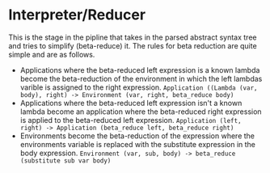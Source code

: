 # Interpreter/Reducer
This is the stage in the pipline that takes in the parsed abstract syntax tree
and tries to simplify (beta-reduce) it.
The rules for beta reduction are quite simple and are as follows.

+ Applications where the beta-reduced left expression is a known lambda become
the beta-reduction of the environment in which the left lambdas varible is
assigned to the right expression.
`Application ((Lambda (var, body), right) -> Environment (var, right, beta_reduce body)`
+ Applications where the beta-reduced left expression isn't a known lambda
become an application where the beta-reduced right expression is applied to the
beta-reduced left expression.
`Application (left, right) -> Application (beta_reduce left, beta_reduce right)`
+ Environments become the beta-reduction of the expression where the
environments variable is replaced with the substitute expression in the body
expression.
`Environment (var, sub, body) -> beta_reduce (substitute sub var body)`
